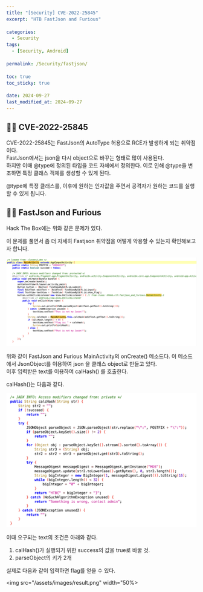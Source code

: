```yaml
---
title: "[Security] CVE-2022-25845"
excerpt: "HTB FastJson and Furious"

categories:
  - Security
tags:
  - [Security, Android]

permalink: /Security/fastjson/

toc: true
toc_sticky: true

date: 2024-09-27
last_modified_at: 2024-09-27
---
```


## ☝🏻 CVE-2022-25845
CVE-2022-25845는 FastJson의 AutoType 허용으로 RCE가 발생하게 되는 취약점이다.  
FastJson에서는 json을 다시 object으로 바꾸는 형태로 많이 사용된다.  
하지만 이때 @type에 정의된 타입을 코드 자체에서 정의한다.  이로 인해 @type을 변조하면 특정 클래스 객체를 생성할 수 있게 된다.  

@type에 특정 클래스를, 이후에 원하는 인자값을 주면서 공격자가 원하는 코드를 실행할 수 있게 됩니다.  

## ☝🏻 FastJson and Furious 
Hack The Box에는 위와 같은 문제가 있다.  

이 문제를 풀면서 좀 더 자세히 Fastjson 취약점을 어떻게 악용할 수 있는지 확인해보고자 합니다.

<img src="/assets/images/MainActivity2.png">

위와 같이 FastJson and Furious MainActivity의 onCreate() 메소드다.
이 메소드에서 JsonObject를 이용하여 json 을 클래스 object로 만들고 있다.  
이후 입력받은 text를 이용하여 calHash() 를 호출한다.

calHash()는 다음과 같다. 

<img src="/assets/images/calHash.png">

이때 요구되는 text의 조건은 아래와 같다.

1. calHash()가 실행되기 위한 success의 값을 true로 바꿀 것.
2. parseObject의 키가 2개 

실제로 다음과 같이 입력하면 flag를 얻을 수 있다.  

<img src="/assets/images/result.png" width="50%>

